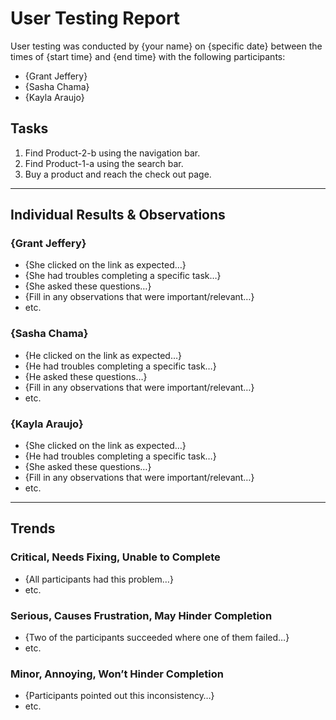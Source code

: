 # User Testing Report

User testing was conducted by {your name} on {specific date} between the times of {start time} and {end time} with the following participants:

- {Grant Jeffery}
- {Sasha Chama}
- {Kayla Araujo}

## Tasks

1. Find Product-2-b using the navigation bar.
2. Find Product-1-a using the search bar.
3. Buy a product and reach the check out page.

---

## Individual Results & Observations

### {Grant Jeffery}

- {She clicked on the link as expected…}
- {She had troubles completing a specific task…}
- {She asked these questions…}
- {Fill in any observations that were important/relevant…}
- etc.

### {Sasha Chama}

- {He clicked on the link as expected…}
- {He had troubles completing a specific task…}
- {He asked these questions…}
- {Fill in any observations that were important/relevant…}
- etc.

### {Kayla Araujo}

- {She clicked on the link as expected…}
- {He had troubles completing a specific task…}
- {She asked these questions…}
- {Fill in any observations that were important/relevant…}
- etc.

---

## Trends

### Critical, Needs Fixing, Unable to Complete

- {All participants had this problem…}
- etc.

### Serious, Causes Frustration, May Hinder Completion

- {Two of the participants succeeded where one of them failed…}
- etc.

### Minor, Annoying, Won’t Hinder Completion

- {Participants pointed out this inconsistency…}
- etc.